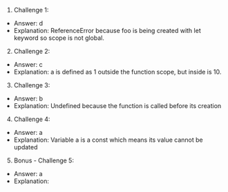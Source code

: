 1. Challenge 1:

- Answer: d
- Explanation: ReferenceError because foo is being created with let keyword so scope is not global.

2. Challenge 2:

- Answer: c
- Explanation: a is defined as 1 outside the function scope, but inside is 10.

3. Challenge 3:

- Answer: b
- Explanation: Undefined because the function is called before its creation

4. Challenge 4:

- Answer: a
- Explanation: Variable a is a const which means its value cannot be updated

5. Bonus - Challenge 5:

- Answer: a
- Explanation:
